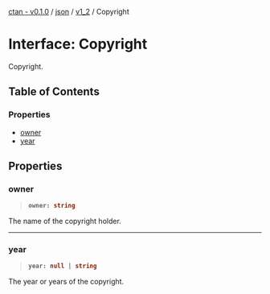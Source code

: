 [ctan - v0.1.0](../README.md) / [json](../modules/json.md) / [v1\_2](../modules/json.v1_2.md) / Copyright

# Interface: Copyright

Copyright.

## Table of Contents

### Properties

- [owner](json.v1_2.Copyright.md#owner)
- [year](json.v1_2.Copyright.md#year)

## Properties

### owner

> <b>
>
> ```typescript
> owner: string
> ```
>
> </b>

The name of the copyright holder.

<dl>

</dl>

___

### year

> <b>
>
> ```typescript
> year: null | string
> ```
>
> </b>

The year or years of the copyright.

<dl>

</dl>
